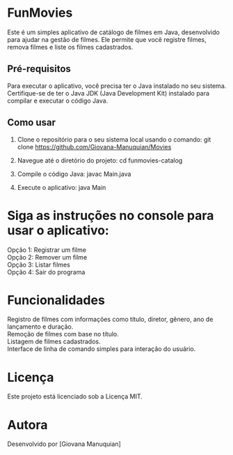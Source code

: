 # FunMovies

Este é um simples aplicativo de catálogo de filmes em Java, desenvolvido para ajudar na gestão de filmes. Ele permite que você registre filmes, remova filmes e liste os filmes cadastrados.

## Pré-requisitos

Para executar o aplicativo, você precisa ter o Java instalado no seu sistema. Certifique-se de ter o Java JDK (Java Development Kit) instalado para compilar e executar o código Java.

## Como usar

1. Clone o repositório para o seu sistema local usando o comando:
  git clone https://github.com/Giovana-Manuquian/Movies

2. Navegue até o diretório do projeto:
  cd funmovies-catalog

3. Compile o código Java:
  javac Main.java

4. Execute o aplicativo:
  java Main

<h1>Siga as instruções no console para usar o aplicativo:</h1>
Opção 1: Registrar um filme</br>
Opção 2: Remover um filme</br>
Opção 3: Listar filmes</br>
Opção 4: Sair do programa

<h1>Funcionalidades</h1>
Registro de filmes com informações como título, diretor, gênero, ano de lançamento e duração.</br>
Remoção de filmes com base no título.</br>
Listagem de filmes cadastrados.</br>
Interface de linha de comando simples para interação do usuário.

<h1>Licença</h1>
Este projeto está licenciado sob a Licença MIT.

<h1>Autora</h1>
Desenvolvido por [Giovana Manuquian]
